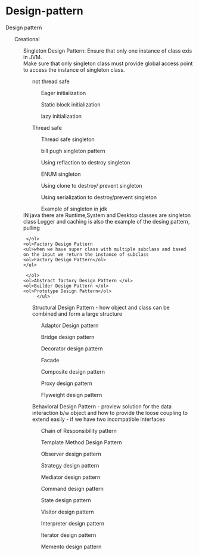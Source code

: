 # Design-pattern

Design pattern 

<ul>Creational
	<ol>Singleton Design Pattern: Ensure that only one instance of class exis in JVM.
	<br>
	Make sure that only singleton class must provide global access point to access the instance of singleton class.
	<br>
	<ul> not thread safe
	<ol>Eager initialization </ol>
		<ol>Static block initialization  </ol>
		<ol>lazy initialization </ol>
		</ul>
		<ul> Thread safe
			<ol>Thread safe singleton </ol>
			<ol>bill pugh singleton pattern  </ol>
			<ol>Using reflaction to destroy singleton  </ol>
			<ol>ENUM singleton  </ol>
			<ol>Using clone to destroy/ prevent singleton  </ol>
			<ol>Using serialization to destroy/prevent singleton  </ol>
			<ol>Example of singleton in jdk   </ol>		
		</ul>	
		IN java there are Runtime,System and Desktop classes are singleton class 
		Logger and caching is also the example of the desing pattern, pulling 
		
	 </ol>
	<ol>Factory Design Pattern
	<ul>when we have super class with multiple subclass and based on the input we return the instance of subclass 
	<ol>Factory Design Pattern</ol>
	</ul>
	
	 </ol>
	<ol>Abstract factory Design Pattern </ol>
	<ol>Builder Design Pattern </ol>
	<ol>Prototype Design Pattern</ol> 
		 </ul>

<ul>Structural Design Pattern - how object and class can be combined and form a large structure 
	<ol>Adaptor Design pattern</ol>
	<ol> Bridge design pattern</ol>
	<ol>Decorator design pattern</ol> 
	<ol> Facade</ol>
	<ol>Composite design pattern </ol>
	<ol>Proxy design pattern</ol>
	<ol>Flyweight design pattern</ol>
	</ul>

<ul>Behavioral Design Pattern - proview solution for the data interaction b/w object and how to provide the loose coupling to extend easily -   if we have two incompatible interfaces 
	<ol>Chain of Responsibility pattern </ol>
	<ol>Template Method Design Pattern</ol> 
	<ol>Observer design pattern </ol>
	<ol>Strategy design pattern </ol>
	<ol>Mediator design pattern </ol>
	<ol>Command design pattern </ol>
	<ol>State design pattern </ol>
	<ol>Visitor design pattern </ol>
	<ol>Interpreter design pattern </ol>
	<ol>Iterator design pattern </ol>
	<ol>Memento design pattern </ol>
	</ul>


